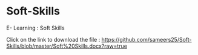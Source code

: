 # Soft-Skills

E- Learning : Soft Skills

Click on the link to download the file : https://github.com/sameers25/Soft-Skills/blob/master/Soft%20Skills.docx?raw=true
